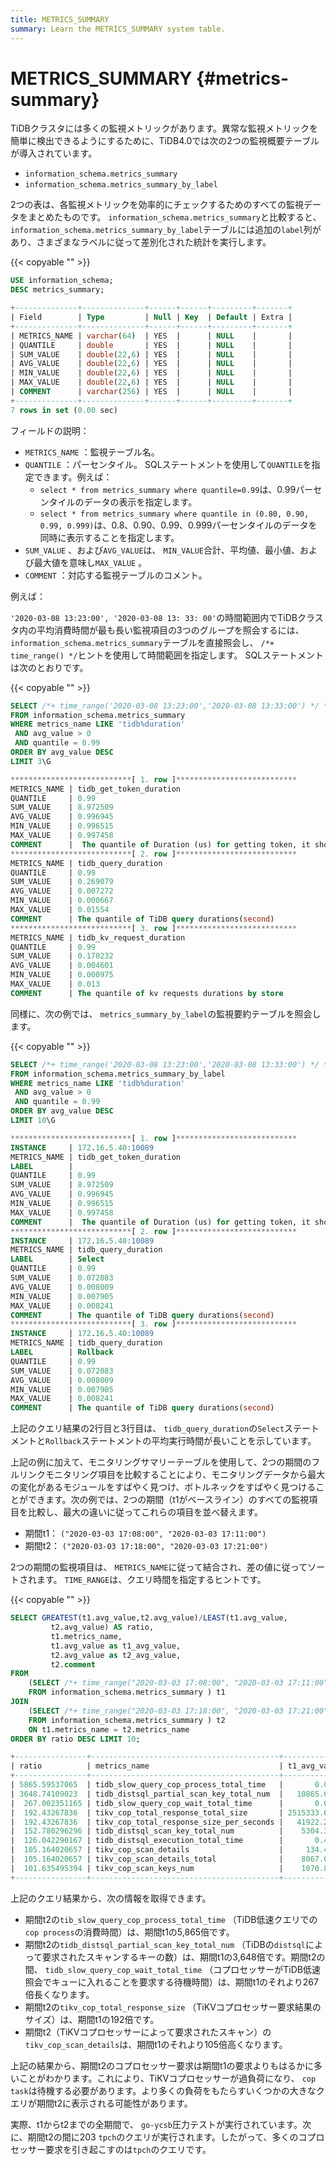 ```yaml
---
title: METRICS_SUMMARY
summary: Learn the METRICS_SUMMARY system table.
---
```


# METRICS_SUMMARY {#metrics-summary}

TiDBクラスタには多くの監視メトリックがあります。異常な監視メトリックを簡単に検出できるようにするために、TiDB4.0では次の2つの監視概要テーブルが導入されています。

-   `information_schema.metrics_summary`
-   `information_schema.metrics_summary_by_label`

2つの表は、各監視メトリックを効率的にチェックするためのすべての監視データをまとめたものです。 `information_schema.metrics_summary`と比較すると、 `information_schema.metrics_summary_by_label`テーブルには追加の`label`列があり、さまざまなラベルに従って差別化された統計を実行します。

{{< copyable "" >}}

```sql
USE information_schema;
DESC metrics_summary;
```

```sql
+--------------+--------------+------+------+---------+-------+
| Field        | Type         | Null | Key  | Default | Extra |
+--------------+--------------+------+------+---------+-------+
| METRICS_NAME | varchar(64)  | YES  |      | NULL    |       |
| QUANTILE     | double       | YES  |      | NULL    |       |
| SUM_VALUE    | double(22,6) | YES  |      | NULL    |       |
| AVG_VALUE    | double(22,6) | YES  |      | NULL    |       |
| MIN_VALUE    | double(22,6) | YES  |      | NULL    |       |
| MAX_VALUE    | double(22,6) | YES  |      | NULL    |       |
| COMMENT      | varchar(256) | YES  |      | NULL    |       |
+--------------+--------------+------+------+---------+-------+
7 rows in set (0.00 sec)
```

フィールドの説明：

-   `METRICS_NAME` ：監視テーブル名。
-   `QUANTILE` ：パーセンタイル。 SQLステートメントを使用して`QUANTILE`を指定できます。例えば：
    -   `select * from metrics_summary where quantile=0.99`は、0.99パーセンタイルのデータの表示を指定します。
    -   `select * from metrics_summary where quantile in (0.80, 0.90, 0.99, 0.999)`は、0.8、0.90、0.99、0.999パーセンタイルのデータを同時に表示することを指定します。
-   `SUM_VALUE` 、および`AVG_VALUE`は、 `MIN_VALUE`合計、平均値、最小値、および最大値を意味し`MAX_VALUE` 。
-   `COMMENT` ：対応する監視テーブルのコメント。

例えば：

`'2020-03-08 13:23:00', '2020-03-08 13: 33: 00'`の時間範囲内でTiDBクラスタ内の平均消費時間が最も長い監視項目の3つのグループを照会するには、 `information_schema.metrics_summary`テーブルを直接照会し、 `/*+ time_range() */`ヒントを使用して時間範囲を指定します。 SQLステートメントは次のとおりです。

{{< copyable "" >}}

```sql
SELECT /*+ time_range('2020-03-08 13:23:00','2020-03-08 13:33:00') */ *
FROM information_schema.metrics_summary
WHERE metrics_name LIKE 'tidb%duration'
 AND avg_value > 0
 AND quantile = 0.99
ORDER BY avg_value DESC
LIMIT 3\G
```

```sql
***************************[ 1. row ]***************************
METRICS_NAME | tidb_get_token_duration
QUANTILE     | 0.99
SUM_VALUE    | 8.972509
AVG_VALUE    | 0.996945
MIN_VALUE    | 0.996515
MAX_VALUE    | 0.997458
COMMENT      |  The quantile of Duration (us) for getting token, it should be small until concurrency limit is reached(second)
***************************[ 2. row ]***************************
METRICS_NAME | tidb_query_duration
QUANTILE     | 0.99
SUM_VALUE    | 0.269079
AVG_VALUE    | 0.007272
MIN_VALUE    | 0.000667
MAX_VALUE    | 0.01554
COMMENT      | The quantile of TiDB query durations(second)
***************************[ 3. row ]***************************
METRICS_NAME | tidb_kv_request_duration
QUANTILE     | 0.99
SUM_VALUE    | 0.170232
AVG_VALUE    | 0.004601
MIN_VALUE    | 0.000975
MAX_VALUE    | 0.013
COMMENT      | The quantile of kv requests durations by store
```

同様に、次の例では、 `metrics_summary_by_label`の監視要約テーブルを照会します。

{{< copyable "" >}}

```sql
SELECT /*+ time_range('2020-03-08 13:23:00','2020-03-08 13:33:00') */ *
FROM information_schema.metrics_summary_by_label
WHERE metrics_name LIKE 'tidb%duration'
 AND avg_value > 0
 AND quantile = 0.99
ORDER BY avg_value DESC
LIMIT 10\G
```

```sql
***************************[ 1. row ]***************************
INSTANCE     | 172.16.5.40:10089
METRICS_NAME | tidb_get_token_duration
LABEL        |
QUANTILE     | 0.99
SUM_VALUE    | 8.972509
AVG_VALUE    | 0.996945
MIN_VALUE    | 0.996515
MAX_VALUE    | 0.997458
COMMENT      |  The quantile of Duration (us) for getting token, it should be small until concurrency limit is reached(second)
***************************[ 2. row ]***************************
INSTANCE     | 172.16.5.40:10089
METRICS_NAME | tidb_query_duration
LABEL        | Select
QUANTILE     | 0.99
SUM_VALUE    | 0.072083
AVG_VALUE    | 0.008009
MIN_VALUE    | 0.007905
MAX_VALUE    | 0.008241
COMMENT      | The quantile of TiDB query durations(second)
***************************[ 3. row ]***************************
INSTANCE     | 172.16.5.40:10089
METRICS_NAME | tidb_query_duration
LABEL        | Rollback
QUANTILE     | 0.99
SUM_VALUE    | 0.072083
AVG_VALUE    | 0.008009
MIN_VALUE    | 0.007905
MAX_VALUE    | 0.008241
COMMENT      | The quantile of TiDB query durations(second)
```

上記のクエリ結果の2行目と3行目は、 `tidb_query_duration`の`Select`ステートメントと`Rollback`ステートメントの平均実行時間が長いことを示しています。

上記の例に加えて、モニタリングサマリーテーブルを使用して、2つの期間のフルリンクモニタリング項目を比較することにより、モニタリングデータから最大の変化があるモジュールをすばやく見つけ、ボトルネックをすばやく見つけることができます。次の例では、2つの期間（t1がベースライン）のすべての監視項目を比較し、最大の違いに従ってこれらの項目を並べ替えます。

-   期間t1： `("2020-03-03 17:08:00", "2020-03-03 17:11:00")`
-   期間t2： `("2020-03-03 17:18:00", "2020-03-03 17:21:00")`

2つの期間の監視項目は、 `METRICS_NAME`に従って結合され、差の値に従ってソートされます。 `TIME_RANGE`は、クエリ時間を指定するヒントです。

{{< copyable "" >}}

```sql
SELECT GREATEST(t1.avg_value,t2.avg_value)/LEAST(t1.avg_value,
         t2.avg_value) AS ratio,
         t1.metrics_name,
         t1.avg_value as t1_avg_value,
         t2.avg_value as t2_avg_value,
         t2.comment
FROM
    (SELECT /*+ time_range("2020-03-03 17:08:00", "2020-03-03 17:11:00")*/ *
    FROM information_schema.metrics_summary ) t1
JOIN
    (SELECT /*+ time_range("2020-03-03 17:18:00", "2020-03-03 17:21:00")*/ *
    FROM information_schema.metrics_summary ) t2
    ON t1.metrics_name = t2.metrics_name
ORDER BY ratio DESC LIMIT 10;
```

```sql
+----------------+------------------------------------------+----------------+------------------+---------------------------------------------------------------------------------------------+
| ratio          | metrics_name                             | t1_avg_value   | t2_avg_value     | comment                                                                                     |
+----------------+------------------------------------------+----------------+------------------+---------------------------------------------------------------------------------------------+
| 5865.59537065  | tidb_slow_query_cop_process_total_time   |       0.016333 |        95.804724 | The total time of TiDB slow query statistics with slow query total cop process time(second) |
| 3648.74109023  | tidb_distsql_partial_scan_key_total_num  |   10865.666667 |  39646004.4394   | The total num of distsql partial scan key numbers                                           |
|  267.002351165 | tidb_slow_query_cop_wait_total_time      |       0.003333 |         0.890008 | The total time of TiDB slow query statistics with slow query total cop wait time(second)    |
|  192.43267836  | tikv_cop_total_response_total_size       | 2515333.66667  | 484032394.445    |                                                                                             |
|  192.43267836  | tikv_cop_total_response_size_per_seconds |   41922.227778 |   8067206.57408  |                                                                                             |
|  152.780296296 | tidb_distsql_scan_key_total_num          |    5304.333333 |    810397.618317 | The total num of distsql scan numbers                                                       |
|  126.042290167 | tidb_distsql_execution_total_time        |       0.421622 |        53.142143 | The total time of distsql execution(second)                                                 |
|  105.164020657 | tikv_cop_scan_details                    |     134.450733 |     14139.379665 |                                                                                             |
|  105.164020657 | tikv_cop_scan_details_total              |    8067.043981 |    848362.77991  |                                                                                             |
|  101.635495394 | tikv_cop_scan_keys_num                   |    1070.875    |    108838.91113  |                                                                                             |
+----------------+------------------------------------------+----------------+------------------+---------------------------------------------------------------------------------------------+
```

上記のクエリ結果から、次の情報を取得できます。

-   期間t2の`tib_slow_query_cop_process_total_time` （TiDB低速クエリでの`cop process`の消費時間）は、期間t1の5,865倍です。
-   期間t2の`tidb_distsql_partial_scan_key_total_num` （TiDBの`distsql`によって要求されたスキャンするキーの数）は、期間t1の3,648倍です。期間t2の間、 `tidb_slow_query_cop_wait_total_time` （コプロセッサーがTiDB低速照会でキューに入れることを要求する待機時間）は、期間t1のそれより267倍長くなります。
-   期間t2の`tikv_cop_total_response_size` （TiKVコプロセッサー要求結果のサイズ）は、期間t1の192倍です。
-   期間t2（TiKVコプロセッサーによって要求されたスキャン）の`tikv_cop_scan_details`は、期間t1のそれより105倍高くなります。

上記の結果から、期間t2のコプロセッサー要求は期間t1の要求よりもはるかに多いことがわかります。これにより、TiKVコプロセッサーが過負荷になり、 `cop task`は待機する必要があります。より多くの負荷をもたらすいくつかの大きなクエリが期間t2に表示される可能性があります。

実際、t1からt2までの全期間で、 `go-ycsb`圧力テストが実行されています。次に、期間t2の間に203 `tpch`のクエリが実行されます。したがって、多くのコプロセッサー要求を引き起こすのは`tpch`のクエリです。
